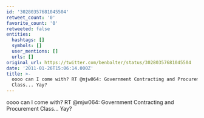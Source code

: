 ```yaml
---
id: '30280357681045504'
retweet_count: '0'
favorite_count: '0'
retweeted: false
entities:
  hashtags: []
  symbols: []
  user_mentions: []
  urls: []
original_url: https://twitter.com/benbalter/status/30280357681045504
date: '2011-01-26T15:06:14.000Z'
title: >-
  oooo can I come with? RT @mjw064: Government Contracting and Procurement
  Class... Yay?
---
```


oooo can I come with? RT @mjw064: Government Contracting and Procurement Class... Yay?